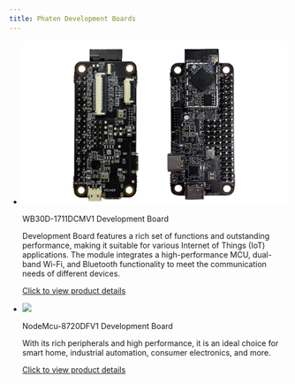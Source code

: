 ```yaml
---
title: Phaten Development Boards
---
```


<div class="grid cards" markdown>

-   ![](/assets/images/speaker/11-08/dome/8711开发板.jpg)

    WB30D-1711DCMV1 Development Board

    Development Board features a rich set of functions and outstanding performance, making it suitable for various Internet of Things (IoT) applications. The module integrates a high-performance MCU, dual-band Wi-Fi, and Bluetooth functionality to meet the communication needs of different devices.

    [Click to view product details](../dev_board/RTL8711.md)

-   ![](/assets/images/chanpin-tu/8720df开发板.png)

    NodeMcu-8720DFV1 Development Board

    With its rich peripherals and high performance, it is an ideal choice for smart home, industrial automation, consumer electronics, and more.

    [Click to view product details](../8720df/dev_board.md)

</div>
